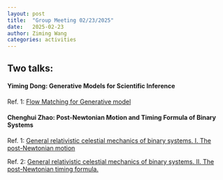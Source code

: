 ```yaml
---
layout: post
title:  "Group Meeting 02/23/2025"
date:   2025-02-23
author: Ziming Wang
categories: activities
---
```


## Two talks:


#### Yiming Dong: Generative Models for Scientific Inference
Ref. 1: [Flow Matching for Generative model](https://arxiv.org/abs/2210.02747)

#### Chenghui Zhao: Post-Newtonian Motion and Timing Formula of Binary Systems
Ref. 1: [General relativistic celestial mechanics of binary systems. I. The post-Newtonian motion](https://ui.adsabs.harvard.edu/abs/1985AIHPA..43..107D/abstract)

Ref. 2: [General relativistic celestial mechanics of binary systems. II. The post-Newtonian timing formula.](https://ui.adsabs.harvard.edu/abs/1986AIHPA..44..263D/abstract)





